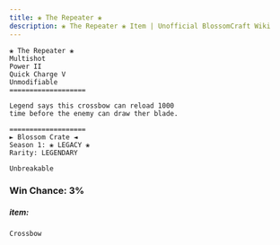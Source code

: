 ```yaml
---
title: ❀ The Repeater ❀
description: ❀ The Repeater ❀ Item | Unofficial BlossomCraft Wiki
---
```

```
❀ The Repeater ❀
Multishot
Power II
Quick Charge V
Unmodifiable
===================

Legend says this crossbow can reload 1000
time before the enemy can draw ther blade.

===================
► Blossom Crate ◄
Season 1: ❀ LEGACY ❀
Rarity: LEGENDARY

Unbreakable
```
### Win Chance: 3%

##### item:
`Crossbow`